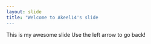 ```yaml
---
layout: slide
title: "Welcome to Akeel14's slide
---
```

This is my awesome slide
Use the left arrow to go back!
